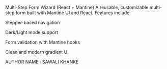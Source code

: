 Multi-Step Form Wizard (React + Mantine)
A reusable, customizable multi-step form built with Mantine UI and React.
Features include:

Stepper-based navigation

Dark/Light mode support

Form validation with Mantine hooks

Clean and modern gradient UI


AUTHOR NAME : SAWALI KHANKE
